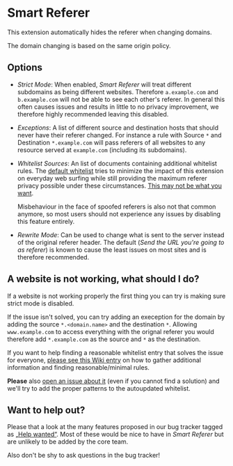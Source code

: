 Smart Referer
=============
This extension automatically hides the referer when changing domains.

The domain changing is based on the same origin policy.

Options
-------
* *Strict Mode*: When enabled, *Smart Referer* will treat different subdomains
  as being different websites. Therefore `a.example.com` and `b.example.com`
  will not be able to see each other's referer. In general this often causes
  issues and results in little to no privacy improvement, we therefore highly
  recommended leaving this disabled.

* *Exceptions*: A list of different source and destination hosts that should
  never have their referer changed. For instance a rule with Source `*` and
  Destination `*.example.com` will pass referers of all websites to any resource
  served at `example.com` (including its subdomains).

* *Whitelist Sources*: An list of documents containing additional whitelist
  rules. The [default whitelist](https://raw.githubusercontent.com/meh/smart-referer/gh-pages/whitelist.full.txt)
  tries to minimize the impact of this extension on everyday web surfing while
  still providing the maximum referer privacy possible under these
  circumstances. [This may not be what you want](https://github.com/meh/smart-referer/issues/50).
  
  Misbehaviour in the face of spoofed referers is also not that common anymore,
  so most users should not experience any issues by disabling this feature
  entirely.
  
* *Rewrite Mode*: Can be used to change what is sent to the server instead of
  the original referer header. The default (*Send the URL you're going to as
  referer*) is known to cause the least issues on most sites and is therefore
  recommended.

A website is not working, what should I do?
-------------------------------------------
If a website is not working properly the first thing you can try is making sure
strict mode is disabled.

If the issue isn't solved, you can try adding an exeception for the domain by
adding the source `*.<domain.name>` and the destination `*`. Allowing
`www.example.com` to access everything with the orignal referer you would
therefore add `*.example.com` as the source and `*` as the destination.

If you want to help finding a reasonable whitelist entry that solves the issue
for everyone, [please see this Wiki entry](https://github.com/meh/smart-referer/wiki/Gathering-Data-for-Whitelist-Entries)
on how to gather additional information and finding reasonable/minimal rules.

**Please** also [open an issue about it](https://github.com/meh/smart-referer/issues/new)
(even if you cannot find a solution) and we'll try to add the proper patterns to the
autoupdated whitelist.

Want to help out?
-----------------
Please that a look at the many features proposed in our bug tracker tagged as
[„Help wanted“](https://github.com/meh/smart-referer/issues?q=is%3Aissue+is%3Aopen+label%3A%22Help+wanted%22).
Most of these would be nice to have in *Smart Referer* but are unlikely to be
added by the core team.

Also don't be shy to ask questions in the bug tracker!
